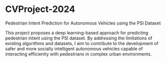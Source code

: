 # CVProject-2024
Pedestrian Intent Prediction for Autonomous Vehicles using the PSI Dataset

This project proposes a deep learning-based approach for predicting pedestrian intent using the PSI dataset. By addressing the limitations of existing algorithms and datasets, I aim to contribute to the development of safer and more socially intelligent autonomous vehicles capable of interacting efficiently with pedestrians in complex urban environments.
